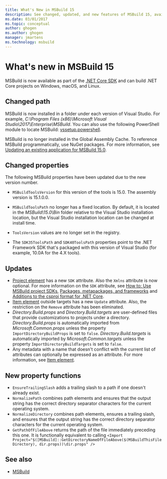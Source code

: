 ```yaml
---
title: What's New in MSBuild 15
description: See changed, updated, and new features of MSBuild 15, available for the .NET Core SDK and for building .NET Core projects on Windows, macOS, and Linux.
ms.date: 03/01/2017
ms.topic: conceptual
author: ghogen
ms.author: ghogen
manager: jmartens
ms.technology: msbuild
---
```

# What's new in MSBuild 15

MSBuild is now available as part of the [.NET Core SDK](https://dotnet.microsoft.com/download) and can build .NET Core projects on Windows, macOS, and Linux.

## Changed path

 MSBuild is now installed in a folder under each version of Visual Studio. For example, *C:\Program Files (x86)\Microsoft Visual Studio\2017\Enterprise\MSBuild*. You can also use the following PowerShell module to locate MSBuild: [vssetup.powershell](https://github.com/Microsoft/vssetup.powershell).

 MSBuild is no longer installed in the Global Assembly Cache. To reference MSBuild programmatically, use NuGet packages. For more information, see [Updating an existing application for MSBuild 15.0](../msbuild/updating-an-existing-application.md).

## Changed properties

 The following MSBuild properties have been updated due to the new version number.

- `MSBuildToolsVersion` for this version of the tools is 15.0. The assembly version is 15.1.0.0.

- `MSBuildToolsPath` no longer has a fixed location. By default, it is located in the *MSBuild\15.0\Bin* folder relative to the Visual Studio installation location, but the Visual Studio installation location can be changed at install time.

- `ToolsVersion` values are no longer set in the registry.

- The `SDK35ToolsPath` and `SDK40ToolsPath` properties point to the .NET Framework SDK that's packaged with this version of Visual Studio (for example, 10.0A for the 4.X tools).

## Updates

- [Project element](../msbuild/project-element-msbuild.md) has a new `SDK` attribute. Also the `Xmlns` attribute is now optional. For more information on the `SDK` attribute, see [How to: Use MSBuild project SDKs](../msbuild/how-to-use-project-sdk.md), [Packages, metapackages, and frameworks](/dotnet/core/packages) and [Additions to the csproj format for .NET Core](/dotnet/core/tools/csproj).
- [Item element](../msbuild/item-element-msbuild.md) outside targets has a new `Update` attribute. Also, the restriction on the `Remove` attribute has been eliminated.
- *Directory.Build.props* and *Directory.Build.targets* are user-defined files that provide customizations to projects under a directory. *Directory.Build.props* is automatically imported from *Microsoft.Common.props* unless the property `ImportDirectoryBuildProps` is set to `false`. *Directory.Build.targets* is automatically imported by *Microsoft.Common.targets* unless the property `ImportDirectoryBuildTargets` is set to `false`.
- Any metadata with a name that doesn't conflict with the current list of attributes can optionally be expressed as an attribute. For more information, see [Item element](../msbuild/item-element-msbuild.md).

## New property functions

- `EnsureTrailingSlash` adds a trailing slash to a path if one doesn't already exist.
- `NormalizePath` combines path elements and ensures that the output string has the correct directory separator characters for the current operating system.
- `NormalizeDirectory` combines path elements, ensures a trailing slash, and ensures that the output string has the correct directory separator characters for the current operating system.
- `GetPathOfFileAbove` returns the path of the file immediately preceding this one. It is functionally equivalent to calling
  `<Import Project="$([MSBuild]::GetDirectoryNameOfFileAbove($(MSBuildThisFileDirectory), dir.props))\dir.props" />`

## See also

- [MSBuild](../msbuild/msbuild.md)
